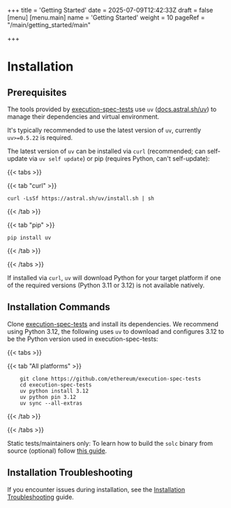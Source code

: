 +++
title = 'Getting Started'
date = 2025-07-09T12:42:33Z
draft = false
[menu]
  [menu.main]
    name = 'Getting Started'
    weight = 10
    pageRef = "/main/getting_started/main"
    
+++

# Installation

## Prerequisites

The tools provided by [execution-spec-tests](https://github.com/ethereum/execution-spec-tests) use `uv` ([docs.astral.sh/uv](https://docs.astral.sh/uv/)) to manage their dependencies and virtual environment.

It's typically recommended to use the latest version of `uv`, currently `uv>=0.5.22` is required.

The latest version of `uv` can be installed via `curl` (recommended; can self-update via `uv self update`) or pip (requires Python, can't self-update):

{{< tabs >}}

{{< tab "curl" >}}
```console
curl -LsSf https://astral.sh/uv/install.sh | sh
```
{{< /tab >}}

{{< tab "pip" >}}
```console
pip install uv
```
{{< /tab >}}

{{< /tabs >}}

If installed via `curl`, `uv` will download Python for your target platform if one of the required versions (Python 3.11 or 3.12) is not available natively.

## Installation Commands

Clone [execution-spec-tests](https://github.com/ethereum/execution-spec-tests) and install its dependencies. We recommend using Python 3.12, the following uses `uv` to download and configures 3.12 to be the Python version used in execution-spec-tests:

{{< tabs >}}

{{< tab "All platforms" >}}
```console
    git clone https://github.com/ethereum/execution-spec-tests
    cd execution-spec-tests
    uv python install 3.12
    uv python pin 3.12
    uv sync --all-extras
```
{{< /tab >}}

{{< /tabs >}}


Static tests/maintainers only: To learn how to build the `solc` binary from source (optional) follow [this guide](./installation_troubleshooting.md#problem-exception-failed-to-compile-yul-source).

## Installation Troubleshooting

If you encounter issues during installation, see the [Installation Troubleshooting](./installation_troubleshooting.md) guide.
